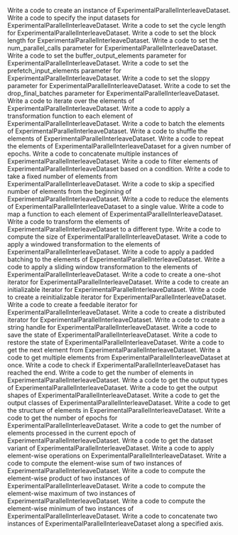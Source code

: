 Write a code to create an instance of ExperimentalParallelInterleaveDataset.
Write a code to specify the input datasets for ExperimentalParallelInterleaveDataset.
Write a code to set the cycle length for ExperimentalParallelInterleaveDataset.
Write a code to set the block length for ExperimentalParallelInterleaveDataset.
Write a code to set the num_parallel_calls parameter for ExperimentalParallelInterleaveDataset.
Write a code to set the buffer_output_elements parameter for ExperimentalParallelInterleaveDataset.
Write a code to set the prefetch_input_elements parameter for ExperimentalParallelInterleaveDataset.
Write a code to set the sloppy parameter for ExperimentalParallelInterleaveDataset.
Write a code to set the drop_final_batches parameter for ExperimentalParallelInterleaveDataset.
Write a code to iterate over the elements of ExperimentalParallelInterleaveDataset.
Write a code to apply a transformation function to each element of ExperimentalParallelInterleaveDataset.
Write a code to batch the elements of ExperimentalParallelInterleaveDataset.
Write a code to shuffle the elements of ExperimentalParallelInterleaveDataset.
Write a code to repeat the elements of ExperimentalParallelInterleaveDataset for a given number of epochs.
Write a code to concatenate multiple instances of ExperimentalParallelInterleaveDataset.
Write a code to filter elements of ExperimentalParallelInterleaveDataset based on a condition.
Write a code to take a fixed number of elements from ExperimentalParallelInterleaveDataset.
Write a code to skip a specified number of elements from the beginning of ExperimentalParallelInterleaveDataset.
Write a code to reduce the elements of ExperimentalParallelInterleaveDataset to a single value.
Write a code to map a function to each element of ExperimentalParallelInterleaveDataset.
Write a code to transform the elements of ExperimentalParallelInterleaveDataset to a different type.
Write a code to compute the size of ExperimentalParallelInterleaveDataset.
Write a code to apply a windowed transformation to the elements of ExperimentalParallelInterleaveDataset.
Write a code to apply a padded batching to the elements of ExperimentalParallelInterleaveDataset.
Write a code to apply a sliding window transformation to the elements of ExperimentalParallelInterleaveDataset.
Write a code to create a one-shot iterator for ExperimentalParallelInterleaveDataset.
Write a code to create an initializable iterator for ExperimentalParallelInterleaveDataset.
Write a code to create a reinitializable iterator for ExperimentalParallelInterleaveDataset.
Write a code to create a feedable iterator for ExperimentalParallelInterleaveDataset.
Write a code to create a distributed iterator for ExperimentalParallelInterleaveDataset.
Write a code to create a string handle for ExperimentalParallelInterleaveDataset.
Write a code to save the state of ExperimentalParallelInterleaveDataset.
Write a code to restore the state of ExperimentalParallelInterleaveDataset.
Write a code to get the next element from ExperimentalParallelInterleaveDataset.
Write a code to get multiple elements from ExperimentalParallelInterleaveDataset at once.
Write a code to check if ExperimentalParallelInterleaveDataset has reached the end.
Write a code to get the number of elements in ExperimentalParallelInterleaveDataset.
Write a code to get the output types of ExperimentalParallelInterleaveDataset.
Write a code to get the output shapes of ExperimentalParallelInterleaveDataset.
Write a code to get the output classes of ExperimentalParallelInterleaveDataset.
Write a code to get the structure of elements in ExperimentalParallelInterleaveDataset.
Write a code to get the number of epochs for ExperimentalParallelInterleaveDataset.
Write a code to get the number of elements processed in the current epoch of ExperimentalParallelInterleaveDataset.
Write a code to get the dataset variant of ExperimentalParallelInterleaveDataset.
Write a code to apply element-wise operations on ExperimentalParallelInterleaveDataset.
Write a code to compute the element-wise sum of two instances of ExperimentalParallelInterleaveDataset.
Write a code to compute the element-wise product of two instances of ExperimentalParallelInterleaveDataset.
Write a code to compute the element-wise maximum of two instances of ExperimentalParallelInterleaveDataset.
Write a code to compute the element-wise minimum of two instances of ExperimentalParallelInterleaveDataset.
Write a code to concatenate two instances of ExperimentalParallelInterleaveDataset along a specified axis.